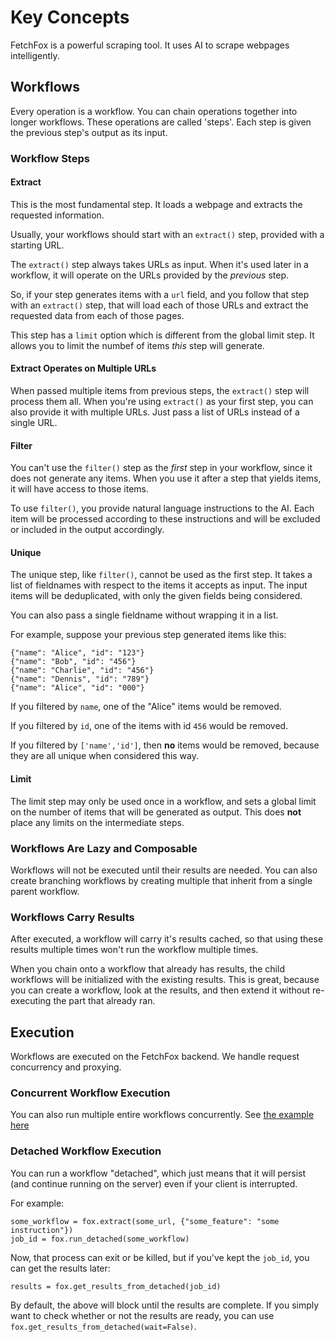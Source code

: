 # Key Concepts

FetchFox is a powerful scraping tool.  It uses AI to scrape webpages intelligently.

## Workflows

Every operation is a workflow.  You can chain operations together into longer workflows.  These operations are called 'steps'.  Each step is given the previous step's output as its input.

### Workflow Steps

#### Extract
This is the most fundamental step.  It loads a webpage and extracts the requested information.

Usually, your workflows should start with an `extract()` step, provided with a starting URL.

The `extract()` step always takes URLs as input.  When it's used later in a workflow, it will operate on the URLs provided by the _previous_ step.

So, if your step generates items with a `url` field, and you follow that step with an `extract()` step, that will load each of those URLs and extract the requested data from each of those pages.

This step has a `limit` option which is different from the global limit step.  It allows you to limit the numbef of items _this_ step will generate.

#### Extract Operates on Multiple URLs

When passed multiple items from previous steps, the `extract()` step will process them all.  When you're using `extract()` as your first step, you can also provide it with multiple URLs.  Just pass a list of URLs instead of a single URL.

#### Filter
You can't use the `filter()` step as the _first_ step in your workflow, since it does not generate any items.  When you use it after a step that yields items, it will have access to those items.

To use `filter()`, you provide natural language instructions to the AI.  Each item will be processed according to these instructions and will be excluded or included in the output accordingly.

#### Unique
The unique step, like `filter()`, cannot be used as the first step.  It takes a list of fieldnames with respect to the items it accepts as input.  The input items will be deduplicated, with only the given fields being considered.

You can also pass a single fieldname without wrapping it in a list.

For example, suppose your previous step generated items like this:
```
{"name": "Alice", "id": "123"}
{"name": "Bob", "id": "456"}
{"name": "Charlie", "id": "456"}
{"name": "Dennis", "id": "789"}
{"name": "Alice", "id": "000"}
```

If you filtered by `name`, one of the "Alice" items would be removed.

If you filtered by `id`, one of the items with id `456` would be removed.

If you filtered by `['name','id']`, then **no** items would be removed, because they are all unique when considered this way.

#### Limit
The limit step may only be used once in a workflow, and sets a global limit on the number of items that will be generated as output.  This does **not** place any limits on the intermediate steps.

### Workflows Are Lazy and Composable

Workflows will not be executed until their results are needed.  You can also create branching workflows by creating multiple that inherit from a single parent workflow.

### Workflows Carry Results

After executed, a workflow will carry it's results cached, so that using these results multiple times won't run the workflow multiple times.

When you chain onto a workflow that already has results, the child workflows will be initialized with the existing results.  This is great, because you can create a workflow, look at the results, and then extend it without re-executing the part that already ran.

## Execution

Workflows are executed on the FetchFox backend.  We handle request concurrency and proxying.

### Concurrent Workflow Execution

You can also run multiple entire workflows concurrently.  See [the example here](../more_examples/#simple-concurrency-with-futures)

### Detached Workflow Execution

You can run a workflow "detached", which just means that it will persist (and continue running on the server) even if your client is interrupted.

For example:
```
some_workflow = fox.extract(some_url, {"some_feature": "some instruction"})
job_id = fox.run_detached(some_workflow)
```
Now, that process can exit or be killed, but if you've kept the `job_id`, you can get the results later:
```
results = fox.get_results_from_detached(job_id)
```

By default, the above will block until the results are complete.  If you simply want to check
whether or not the results are ready, you can use `fox.get_results_from_detached(wait=False)`.